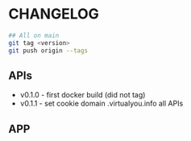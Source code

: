 # CHANGELOG
```bash
## All on main
git tag <version>
git push origin --tags
```
## APIs
- v0.1.0 - first docker build (did not tag)
- v0.1.1 - set cookie domain .virtualyou.info all APIs

## APP
